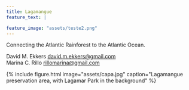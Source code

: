 ```yaml
---
title: Lagamangue
feature_text: |

feature_image: "assets/teste2.png"
---  
```

  
Connecting the Atlantic Rainforest to the Atlantic Ocean.

David M. Ekkers  <david.m.ekkers@gmail.com>  
Marina C. Rillo  <rillomarina@gmail.com>


{% include figure.html image="assets/capa.jpg" caption="Lagamangue preservation area, with Lagamar Park in the background" %}
